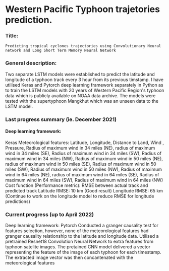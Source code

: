 # Western Pacific Typhoon trajetories prediction. 
### Title: 
```
Predicting tropical cyclones trajectories using Convolutionary Neural network and Long Short Term Memory Neural Network 
```

### General description: 

Two separate LSTM models were established to predict the latitude and longitude of a typhoon track every 3 hour from its previous timstamp. I have utilised Keras and Pytorch deep learning framework separately in Python as to train the LSTM models with 20 years of Western Pacific Region's typhoon data which is publicly available on NOAA data archive. The models were tested with the supertyphoon Mangkhut which was an unseen data to the LSTM model.


### Last progress summary (ie. December 2021)
#### Deep learning framework: 
Keras
Meteorological features: Latitude, Longitude, Distance to Land, Wind , Pressure, Radius of maximum wind in 34 miles (NE), radius of maximum wind in 34 miles (SE), Radius of maximum wind in 34 miles (SW), Radius of maximum wind in 34 miles (NW), Radius of maximum wind in 50 miles (NE), radius of maximum wind in 50 miles (SE), Radius of maximum wind in 50 miles (SW), Radius of maximum wind in 50 miles (NW), Radius of maximum wind in 64 miles (NE), radius of maximum wind in 64 miles (SE), Radius of maximum wind in 64 miles (SW), Radius of maximum wind in 64 miles (NW)
Cost function (Performance metric): RMSE between actual track and predicted track
Latitude RMSE: 10 km (Good result)
Longitude RMSE: 65 km (Continue to work on the longitude model to reduce RMSE for longitude predictions)

### Current progress (up to April 2022)
Deep learning framework: Pytorch
Conducted a granger causality test for features selection, however, none of the meteorological features had granger causality relationship to the latitude and longitude data. 
Utilised a pretrained Resnet18 Convolution Neural Network to extra features from typhoon satelite images. The pretained CNN model delivered a vector representing the feature of the image of each typhoon for each timestamp. The extracted image vector was then concantenated with the meteorological features 

